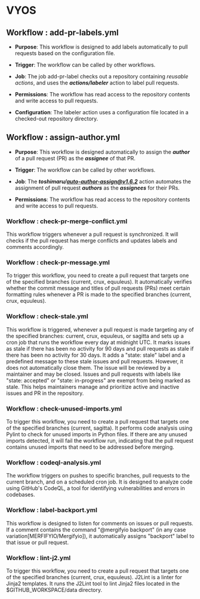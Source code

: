 # VYOS

## Workflow : add-pr-labels.yml
- **Purpose**: This workflow is designed to add labels automatically to pull requests based on the configuration file.
   
- **Trigger**: The workflow can be called by other workflows.
   
- **Job**: The job add-pr-label checks out a repository containing _reusable actions_, and uses the ***actions/labeler*** action to label pull requests.
   
- **Permissions**: The workflow has read access to the repository contents and write access to pull requests.
   
- **Configuration**: The labeler action uses a configuration file located in a checked-out repository directory.


## Workflow : assign-author.yml
- **Purpose**: This workflow is designed automatically to assign the _**author**_ of a pull request (PR) as the _**assignee**_ of that PR.
  
- **Trigger**: The workflow can be called by other workflows.
   
- **Job**: The ***toshimaru/auto-author-assign@v1.6.2*** action automates the assignment of pull request _**authors**_ as the _**assignees**_ for their PRs.
   
- **Permissions**: The workflow has read access to the repository contents and write access to pull requests.

   
### Workflow : check-pr-merge-conflict.yml
  This workflow triggers whenever a pull request is synchronized. 
  It will checks if the pull request has merge conflicts and updates labels and comments accordingly.

### Workflow : check-pr-message.yml
  To trigger this workflow, you need to create a pull request that targets one of the specified branches (current, crux, equuleus).
  It automatically verifies whether the commit message and titles of pull requests (PRs) meet certain formatting rules  whenever a PR is made to the specified branches (current, crux, equuleus).

### Workflow : check-stale.yml
  This workflow is triggered, whenever a pull request is made targeting any of the specified branches: current, crux, equuleus, or sagitta and sets up a cron job that runs the workflow every day at midnight UTC.
  It marks issues as stale if there has been no activity for 90 days and pull requests as stale if there has been no activity for 30 days. 
  It adds a "state: stale" label and a predefined message to these stale issues and pull requests. However, it does not automatically close them. The issue will be reviewed by a maintainer and may be closed.
  Issues and pull requests with labels like "state: accepted" or "state: in-progress" are exempt from being marked as stale. 
  This helps maintainers manage and prioritize active and inactive issues and PR in the repository.

### Workflow : check-unused-imports.yml
  To trigger this workflow, you need to create a pull request that targets one of the specified branches (current, sagitta).
  It performs code analysis using Pylint to check for unused imports in Python files.
  If there are any unused imports detected, it will fail the workflow run, indicating that the pull request contains unused imports that need to be addressed before merging.

### Workflow : codeql-analysis.yml
  The workflow triggers on pushes to specific branches, pull requests to the current branch, and on a scheduled cron job.
  It is designed to analyze code using GitHub's CodeQL, a tool for identifying vulnerabilities and errors in codebases.

### Workflow : label-backport.yml
  This workflow is designed to listen for comments on issues or pull requests.
  If a comment contains the command "@mergifyio backport" (in any case variation[MERFIFYIO/Mergifyio]), it automatically assigns "backport" label to that issue or pull request.

### Workflow : lint-j2.yml
  To trigger this workflow, you need to create a pull request that targets one of the specified branches (current, crux, equuleus).
  J2Lint is a linter for Jinja2 templates.
  It runs the J2Lint tool to lint Jinja2 files located in the $GITHUB_WORKSPACE/data directory.
